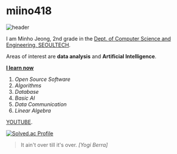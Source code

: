 # miino418

![header](https://capsule-render.vercel.app/api?type=wave&color=auto&height=300&section=header&text=ㅡmiino418!&fontSize=90)

I am Minho Jeong, 2nd grade in the [Dept. of Computer Science and Engineering, SEOULTECH](https://computer.seoultech.ac.kr/).

Areas of interest are **data analysis** and **Artificial Intelligence**.

**[I learn now](https://computer.seoultech.ac.kr/b_info/coursemap)**
1. _Open Source Software_
2. _Algorithms_
3. _Database_
4. _Basic AI_
5. _Data Communication_
6. _Linear Algebra_


[YOUTUBE](https://www.youtube.com/@miino418_03).

[![Solved.ac Profile](http://mazassumnida.wtf/api/generate_badge?boj=cecjmh)](https://solved.ac/cecjmh)

> It ain't over till it's over. _[Yogi Berra]_



